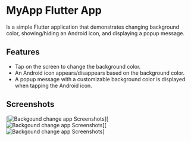 # MyApp Flutter App

Is a simple Flutter application that demonstrates changing background color, showing/hiding an Android icon, and displaying a popup message.

## Features

- Tap on the screen to change the background color.
- An Android icon appears/disappears based on the background color.
- A popup message with a customizable background color is displayed when tapping the Android icon.

## Screenshots

[![Backgound change app Screenshots](<screenshots/none.png width="720" height="1560">)][![Backgound change app Screenshots](<screenshots/android_icon.png width="720" height="1560">)][![Backgound change app Screenshots](<screenshots/dont_touch_me.png width="720" height="1560">)]
